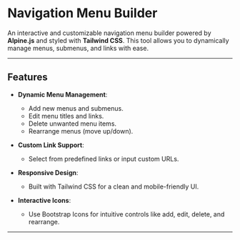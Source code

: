 # Navigation Menu Builder

An interactive and customizable navigation menu builder powered by **Alpine.js** and styled with **Tailwind CSS**. This tool allows you to dynamically manage menus, submenus, and links with ease.

---

## Features

- **Dynamic Menu Management**:
  - Add new menus and submenus.
  - Edit menu titles and links.
  - Delete unwanted menu items.
  - Rearrange menus (move up/down).

- **Custom Link Support**:
  - Select from predefined links or input custom URLs.

- **Responsive Design**:
  - Built with Tailwind CSS for a clean and mobile-friendly UI.

- **Interactive Icons**:
  - Use Bootstrap Icons for intuitive controls like add, edit, delete, and rearrange.

---

